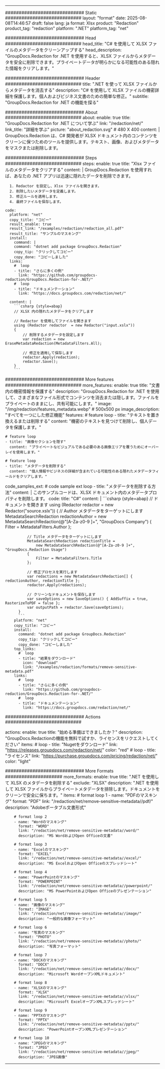 
---
############################# Static ############################
layout: "format"
date:  2025-08-08T14:46:57
draft: false
lang: ja
format: Xlsx
product: "Redaction"
product_tag: "redaction"
platform: ".NET"
platform_tag: "net"

############################# Head ############################
head_title: "C# を使用して XLSX ファイルのメタデータをクリーンアップする"
head_description: "GroupDocs.Redaction for .NET を使用すると、XLSX ファイルからメタデータを安全に削除できます。プライベートデータが明らかになる可能性のある隠れた情報をクリアします。"

############################# Header ############################
title: ".NET を使って XLSX ファイルからメタデータを消去する" 
description: "C# を使用して XLSX ファイルの機密詳細を保護します。個人およびビジネス文書のための簡単な修正。"
subtitle: "GroupDocs.Redaction for .NET の機能を探る" 

############################# About ############################
about:
    enable: true
    title: "GroupDocs.Redaction for .NET について学ぶ"
    link: "/redaction/net/"
    link_title: "詳細を学ぶ"
    picture: "about_redaction.svg" # 480 X 400
    content: |
       GroupDocs.Redaction は、C# 開発者が XLSX ドキュメント内のコンテンツをクリーンに保つためのツールを提供します。テキスト、画像、およびメタデータをマスクまたは削除します。

############################# Steps ############################
steps:
    enable: true
    title: "Xlsx ファイルのメタデータをクリアする"
    content: |
      GroupDocs.Redaction を使用すれば、あなたの .NET アプリは迅速に隠れたデータを削除できます。
      
      1. Redactor を設定し、Xlsx ファイルを開きます。
      2. 削除したいメタデータを定義します。
      3. 修正ルールを適用します。
      4. 最終ファイルを保存します。
   
    code:
      platform: "net"
      copy_title: "コピー"
      result_enable: true
      result_link: "/examples/redaction/redaction_all.pdf"
      result_title: "サンプルのマスキング"
      install:
        command: |
        command: "dotnet add package GroupDocs.Redaction"
        copy_tip: "クリックしてコピー"
        copy_done: "コピーしました"
      links:
        #  loop
        - title: "さらに多くの例"
          link: "https://github.com/groupdocs-redaction/GroupDocs.Redaction-for-.NET/"
        #  loop
        - title: "ドキュメンテーション"
          link: "https://docs.groupdocs.com/redaction/net/"
          
      content: |
        ```csharp {style=abap}
        // XLSX 内の隠れたメタデータをクリアします

        // Redactor を使用してファイルを開きます
        using (Redactor redactor  = new Redactor("input.xslx"))
        {
            // 削除するメタデータを設定します
            var redaction = new EraseMetadataRedaction(MetadataFilters.All);
            
            // 修正を適用して保存します
            redactor.Apply(redaction);
            redactor.Save();
        }
        ```            


############################# More features ############################
more_features:
  enable: true
  title: "文書内の機密情報を保護する"
  description: "GroupDocs.Redaction for .NET を使用して、さまざまなファイル形式でコンテンツを消去または隠します。ファイルをプライベートのままにし、共有可能にします。"
  image: "/img/redaction/features_metadata.webp" # 500x500 px
  image_description: "すべてを一つにした修正機能"
  features:
    # feature loop
    - title: "テキストを置き換えるまたは削除する"
      content: "機密のテキストを見つけて削除し、個人データを保護します。"

    # feature loop
    - title: "画像セクションを隠す"
      content: "プライベートなビジュアルである必要のある画像エリアを覆うためにオーバーレイを使用します。"

    # feature loop
    - title: "メタデータを削除する"
      content: "個人情報やビジネスの詳細が含まれている可能性のある隠れたメタデータフィールドをクリアします。"
      
  code_samples_ext:
    # code sample ext loop
    - title: "メタデータを削除する方法"
      content: |
        このサンプルコードは、XLSX ドキュメント内のメタデータプロパティを削除します。
      code:
        title: "C#"
        content: |
          ```csharp {style=abap}
          //  ドキュメントを開きます
          using (Redactor redactor  = new Redactor("source.xslx"))
          {
              // Author メタデータをターゲットにします
              MetadataSearchRedaction redactionAuthor = 
                  new MetadataSearchRedaction(@"[A-Za-z0-9 ]+", "GroupDocs Company")
              {
                  Filter = MetadataFilters.Author
              };

              // Title メタデータをターゲットにします
              MetadataSearchRedaction redactionTitle = 
                  new MetadataSearchRedaction(@"[A-Za-z0-9 ]+", "GroupDocs.Redaction Usage")
              {
                  Filter = MetadataFilters.Title
              };

              // 修正プロセスを実行します
              var redactions = new MetadataSearchRedaction[] { redactionAuthor, redactionTitle };
              redactor.Apply(redactions);

              // クリーンなドキュメントを保存します
              var saveOptions = new SaveOptions() { AddSuffix = true, RasterizeToPDF = false };
              var outputPath = redactor.Save(saveOptions);
          }
          ```
        platform: "net"
        copy_title: "コピー"
        install:
          command: "dotnet add package GroupDocs.Redaction"
          copy_tip: "クリックしてコピー"
          copy_done: "コピーしました"
        top_links:
          #  loop
          - title: "結果をダウンロード"
            icon: "download"
            link: "/examples/redaction/formats/remove-sensitive-metadata.pdf"
        links:
          #  loop
          - title: "さらに多くの例"
            link: "https://github.com/groupdocs-redaction/GroupDocs.Redaction-for-.NET/"
          #  loop
          - title: "ドキュメンテーション"
            link: "https://docs.groupdocs.com/redaction/net/"


############################# Actions ############################

actions:
  enable: true
  title: "始める準備はできましたか？"
  description: "GroupDocs.Redactionの機能を無料で試すか、ライセンスをリクエストしてください"
  items:
    #  loop
    - title: "Nugetをダウンロード"
      link: "https://releases.groupdocs.com/redaction/net/"
      color: "red"
        #  loop
    - title: "ライセンス"
      link: "https://purchase.groupdocs.com/pricing/redaction/net/"
      color: "light"


############################# More Formats #####################
more_formats:
    enable: true
    title: ".NET を使用して XLSX のメタデータを削除する"
    exclude: "XLSX"
    description: ".NET を使用して XLSX ファイルからプライベートメタデータを排除します。ドキュメントをクリーンで安全に保ちます。"
    items: 
        # format loop 1
        - name: "PDFのマスキング"
          format: "PDF"
          link: "/redaction/net/remove-sensitive-metadata//pdf/"
          description: "Adobeポータブル文書形式"

        # format loop 2
        - name: "Wordのマスキング"
          format: "WORD"
          link: "/redaction/net/remove-sensitive-metadata//word/"
          description: "MS WordおよびOpen Officeの文書"
          
        # format loop 3
        - name: "Excelのマスキング"
          format: "EXCEL"
          link: "/redaction/net/remove-sensitive-metadata//excel/"
          description: "MS ExcelおよびOpen Officeのスプレッドシート"

        # format loop 4
        - name: "PowerPointのマスキング"
          format: "POWERPOINT"
          link: "/redaction/net/remove-sensitive-metadata//powerpoint/"
          description: "MS PowerPointおよびOpen Officeのプレゼンテーション"

        # format loop 5
        - name: "画像のマスキング"
          format: "IMAGE"
          link: "/redaction/net/remove-sensitive-metadata//image/"
          description: "一般的な画像フォーマット"

        # format loop 6
        - name: "写真のマスキング"
          format: "PHOTO"
          link: "/redaction/net/remove-sensitive-metadata//photo/"
          description: "写真フォーマット"

        # format loop 7
        - name: "DOCXのマスキング"
          format: "DOCX"
          link: "/redaction/net/remove-sensitive-metadata//docx/"
          description: "Microsoft WordオープンXMLドキュメント"
          
        # format loop 8
        - name: "XLSXのマスキング"
          format: "XLSX"
          link: "/redaction/net/remove-sensitive-metadata//xlsx/"
          description: "Microsoft ExcelオープンXMLスプレッドシート"
          
        # format loop 9
        - name: "PPTXのマスキング"
          format: "PPTX"
          link: "/redaction/net/remove-sensitive-metadata//pptx/"
          description: "PowerPointオープンXMLプレゼンテーション"

        # format loop 10
        - name: "JPEGのマスキング"
          format: "JPEG"
          link: "/redaction/net/remove-sensitive-metadata//jpeg/"
          description: "JPEG画像"


---